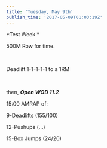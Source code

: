 ```yaml
---
title: 'Tuesday, May 9th'
publish_time: '2017-05-09T01:03:19Z'
---
```


*Test Week *

500M Row for time.

 

Deadlift 1-1-1-1-1 to a 1RM

 

then, ***Open WOD 11.2***

15:00 AMRAP of:

9-Deadlifts (155/100)

12-Pushups (...)

15-Box Jumps (24/20)

 
